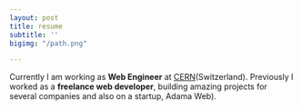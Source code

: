 ```yaml
---
layout: post
title: resume
subtitle: ''
bigimg: "/path.png"

---
```

<i class="fas fa-briefcase"></i>  Currently I am working as **Web Engineer** at [CERN](https://home.cern/ "European Organization for Nuclear Research")(Switzerland). Previously I worked as a **freelance web developer**, building amazing projects for several companies and also on a startup, Adama Web).